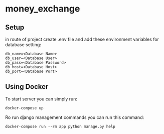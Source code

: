 # money_exchange

## Setup

in route of project create .env file and add these environment variables for database setting:
```
db_name=<Database Name>
db_user=<Database User>
db_pass=<Database Password>
db_host=<Database Host>
db_port=<Database Port>
```

## Using Docker
To start server you can simply run:

`docker-compose up`

Ro run django management commands you can run this command:

`docker-compose run --rm app python manage.py help`